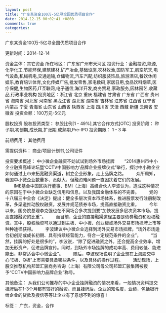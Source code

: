 ```yaml
---
layout: post
title: "广东某资金100万-5亿寻全国优质项目合作"
date: 2014-12-15 00:02:41 +0800
comments: true
categories: 
---
```

广东某资金100万-5亿寻全国优质项目合作



更新时间：2014-12-14

资金主体：其它资金
所在地区：广东省广州市天河区
投资行业：金融投资,能源,化学化工,节能环保,建筑建材,矿产冶金,基础设施,农林牧渔,国防军工,航空航天,电气设备,机械机电,交通运输,仓储物流,汽车汽配,纺织服装饰品,旅游酒店,餐饮休闲娱乐,教育培训体育,文化传媒广告,批发零售,家电数码,家居日用,食品饮料烟草,医疗保健,生物医药,IT互联网,电子通信,海洋开发,商务贸易,家政服务,园林园艺,收藏品,行政事业机构
投资地区：浙江省 北京 重庆 福建省 甘肃省 广东省 广西省 贵州省 海南省 河北省 河南省 黑龙江省 湖北省 湖南省 吉林省 江苏省 江西省 辽宁省 内蒙古 宁夏 青海省 山东省 山西省 陕西省 上海 四川省 天津 西藏 新疆 云南省 安徽省
投资金额：100万元-5亿元

股权投资
股权投资类型：
                            参股比例[1 - 49%],其它合作方式[OTC] 
                                                                                投资阶段：
                            种子期,初创期,成长期,扩张期,成熟期,Pre-IPO 
                                                                                                                                        投资期限：
                            1 - 3 年

前期费用：
其他费用

需提供资料：
商业/项目计划书,公司证件

投资要求概述：
中小微企业融资不妨试试到场外市场挂牌
　　“2014惠州市中小企业融资高峰论坛暨‘CCTV中国影响力’品牌企业授牌仪式”举行，探讨中小微企业如何通过上市来拓宽融资渠道，树立企业形象，走上品牌之路。
　　众所周知，我国中小微企业数量多、贡献大，但融资难问题一直困扰着它们的发展。
　　IME基金中国区执行董事、BMI（上海）高级合伙人李波认为，造成这种情况的原因在于中小微企业缺乏信用和信息，以及我国金融体系的不完善。
　　党的十八届三中全会《决定》提出：健全多层次资本市场体系，推进股票发行注册制改革，多渠道推动股权融资，发展并规范债券市场，提高直接融资比重。
　　今年以来，国务院总理李克强也在不同场合多次提到要“加快发展多层次资本市场，提高直接融资的比重”。
　　而目前，企业的直接融渠道径主要是债券融资和股权融资。其中，股权融资可以通过到主板、中小板、创业板或场外交易市场挂牌上市等种种途径获得。
　　李波建议中小微企业选择到场外交易市场挂牌，“场外市场适合初创期或成长初期、具有持续经营能力，符合一定规范条件的企业”。
　　“当然，挂牌的好处是很多的”，李波说，“除了促进融资之外，还会提高企业效率，增加无形资产，促进品牌宣传。同时，到场外市场挂牌的成功率高、费用较低、能进能出，非常适合中小微企业”。
　　随后，李波现场说明了企业想在上海股交中心“E板、Q板”上市需要具备哪些条件，以及具体的操作过程。
　　活动现场，上股交推荐机构邦盟汇骏商务咨询（上海）有限公司母公司邦盟汇骏集团被授予“CCTV中国影响力品牌企业”称号。

其他备注：
从我们公司推荐的中小企业挂牌融资的情况来看，一般情况资料提交挂牌后在1-3个月都有较好的融资。而且挂牌后，企业的知名度，业绩，包括银行给企业的贷款及授信等等让企业有了意想不到的惊喜！

标签：
广东，资金，合作

